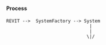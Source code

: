 
###


#### Process


    REVIT -->  SystemFactory --> System 
                                   |
                                   |
                                  \|/
                                  
                                  
                                  
                                  